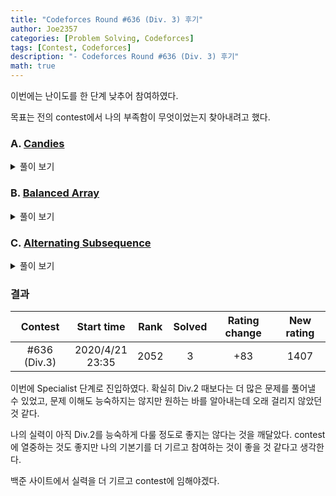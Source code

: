 ```yaml
---
title: "Codeforces Round #636 (Div. 3) 후기"
author: Joe2357
categories: [Problem Solving, Codeforces]
tags: [Contest, Codeforces]
description: "- Codeforces Round #636 (Div. 3) 후기"
math: true
---
```


이번에는 난이도를 한 단계 낮추어 참여하였다.

목표는 전의 contest에서 나의 부족함이 무엇이었는지 찾아내려고 했다.

### A. [Candies](https://codeforces.com/contest/1343/problem/A)

<details markdown="1"><summary>풀이 보기</summary>

#### 풀이

간단한 수학 문제이다. 주어진 식에서 $x+2x+4x+...+2^{k-1}x=(2^k-1)x$이므로, 숫자를 2배씩 늘려가면서 나누어 떨어지는 수가 있는지만 검사하면 된다.

답이 있다고 보장되었으므로, 무한 반복문을 통하여 답을 도출하는 가정도 가능하다.

#### 코드

```c
#include <stdio.h>
 
int main(t)
{
    for (scanf("%d", &t); t; t--)
    {
        long long n;
        scanf("%lld", &n);
        long long x = 4;
        while (1)
        {
            if (!(n % (x - 1)))
            {
                printf("%lld\n", n / (x - 1));
                break;
            }
            x *= 2;
        }
    }
    return 0;
}
```

</details>

### B. [Balanced Array](https://codeforces.com/contest/1343/problem/B)

<details markdown="1"><summary>풀이 보기</summary>

#### 풀이

배열 $a$의 앞부분 $n/2$개의 원소는 짝수, 뒷부분 $n/2$개의 원소는 홀수이다.

모든 원소가 달라야한다는 조건이 있지만, 이 부분은 임의적으로 맞춰넣을 수 있으므로, 풀이에는 배제하여도 상관 없다.

**배열의 앞부분과 뒷부분의 각 합이 같아야한다**는 조건을 유심히 보아야 한다. 만약 $n/2$이 홀수라면 배열의 앞부분은 짝수, 뒷부분은 홀수가 나올 것이므로, 서로 다른 값을 나타낼 것이다. 이 조건을 만족하기 위해서는 <u>$n/2$가 짝수여야한다.</u> 다른 말로 하면 $n$은 4로 나누어 떨어져야한다.

만약 답이 YES라면 그 배열의 값도 출력하여야 한다. 이 부분은 임의로 넣어도 상관 없는데, 나의 경우는 아래와 같이 풀이하였다.

- 짝수 부분의 경우는 $2,4,6,8,...$으로 순서대로 작성하였다.
- 홀수 부분의 경우는 앞에는 $1,3,5,7,...$으로 순서대로 작성하고, 가장 마지막 수는 짝수 부분과의 합을 같게 만들기 위해 $n/2$를 더해주었다.

#### 코드

```c
#include <stdio.h>
 
int main(t)
{
    for (scanf("%d", &t); t; t--)
    {
        int n;
        scanf("%d", &n);
        if (n % 4)
            printf("NO\n");
        else
        {
            printf("YES\n");
            int i;
            for (i = 1; i <= n / 2; i++)
                printf("%d ", i * 2);
            for (i = 1; i < n - 2; i += 2)
                printf("%d ", i);
            printf("%d\n", i + (n / 2));
        }
    }
    return 0;
}
```

</details>

### C. [Alternating Subsequence](https://codeforces.com/contest/1343/problem/C)

<details markdown="1"><summary>풀이 보기</summary>

#### 풀이

주어진 배열 $a$에서 순서를 바꾸지 않고 여러 원소를 제거한 배열 $b$를 만들어야한다.

$b$의 조건은 아래와 같다.

- $b$의 원소는 앞뒤가 다른 부호여야 한다. (양-음-양, 음-양-음)
- $b$의 길이는 가능한 subsequence중 가장 길다.

2번 조건을 만족하기 위해서는 순차로 탐색하다 **부호가 변하는 시점에서는 무조건 값을 배열에 넣어야 한다.** 1번 조건을 만족하기 위해, 부호가 변하기 전까지의 숫자들 중 가장 큰 값을 선정하여 그 값만을 $sum$으로 취한다.

#### 코드

```c
#include <stdio.h>
 
int main(t)
{
    for (scanf("%d", &t); t; t--)
    {
        int n;
        scanf("%d", &n);
        long long input;
        scanf("%lld", &input);
        long long sum = 0;
        long long temp = input;
        int isPlus = (input > 0);
        for (int i = 1; i < n; i++)
        {
            scanf("%lld", &input);
            if (isPlus == (input > 0))
            {
                if (temp < input)
                    temp = input;
            }
            else
                sum += temp, temp = input, isPlus = 1 - isPlus;
        }
        sum += temp;
        printf("%lld\n", sum);
    }
    return 0;
}
```

</details>

### 결과

|   Contest    |      Start time      | Rank | Solved | Rating change | New rating |
| :----------: | :------------------: | :--: | :----: | :-----------: | :--------: |
| #636 (Div.3) | 2020/4/21<br />23:35 | 2052 |   3    |      +83      |    1407    |

이번에 Specialist 단계로 진입하였다. 확실히 Div.2 때보다는 더 많은 문제를 풀어낼 수 있었고, 문제 이해도 능숙하지는 않지만 원하는 바를 알아내는데 오래 걸리지 않았던 것 같다.

나의 실력이 아직 Div.2를 능숙하게 다룰 정도로 좋지는 않다는 것을 깨달았다. contest에 열중하는 것도 좋지만 나의 기본기를 더 기르고 참여하는 것이 좋을 것 같다고 생각한다.

백준 사이트에서 실력을 더 기르고 contest에 임해야겠다.